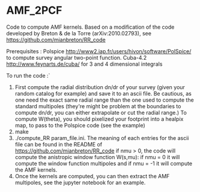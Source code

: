 # AMF_2PCF
Code to compute AMF kernels.
Based on a modification of the code developed by Breton & de la Torre (arXiv:2010.02793), see https://github.com/mianbreton/RR_code
 
Prerequisites : Polspice http://www2.iap.fr/users/hivon/software/PolSpice/ to compute survey angular two-point function.
Cuba-4.2 http://www.feynarts.de/cuba/ for 3 and 4 dimensional integrals

To run the code :`
1) First compute the radial distribution dn/dr of your survey (given your random catalog for example) and save it to an ascii file. Be cautious, as 
one need the exact same radial range than the one used to compute the standard multipoles (they're might be problem at the boundaries to compute dn/dr, you can either extrapolate or cut the radial range.) To compute W(theta), you should pixelized your footprint into a healpix map, to pass to the Polspice code (see the example)
3) make
4) ./compute_RR param_file.ini. 
The meaning of each entries for the ascii file can be found in the README of https://github.com/mianbreton/RR_code 
if nmu > 0, the code will compute the anistropic window function W(s,mu): if nmu = 0 it will compute the window function multipoles and if nmu = -1 
it will compute the AMF kernels.
4) Once the kernels are computed, you can then extract the AMF multipoles, see the jupyter notebook for an example. 



